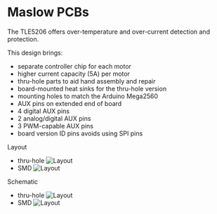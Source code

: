 Maslow PCBs
======================

The TLE5206 offers over-temperature and over-current detection and protection.

This design brings:
- separate controller chip for each motor
- higher current capacity (5A) per motor
- thru-hole parts to aid hand assembly and repair
- board-mounted heat sinks for the thru-hole version
- mounting holes to match the Arduino Mega2560
- AUX pins on extended end of board
- 4 digital AUX pins
- 2 analog/digital AUX pins
- 3 PWM-capable AUX pins
- board version ID pins avoids using SPI pins

Layout
  - thru-hole
![Layout](/PowerDistributionBoardThruholeLayout.PNG)
  - SMD
![Layout](/PowerDistributionBoardSMDLayout.PNG)

Schematic
- thru-hole
![Layout](/PowerDistributionBoardThruholeSchematic.PNG)
- SMD
![Layout](/PowerDistributionBoardSMDSchematic.PNG)
